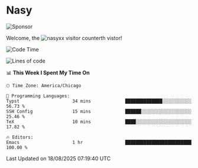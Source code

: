# Nasy

<!--
<p align="center">
<img height="200" src="https://github-readme-stats.vercel.app/api?username=nasyxx&count_private=true&show_icons=true&theme=dracula&include_all_commits=true"/>
<img height="200" src="https://github-readme-stats.vercel.app/api/top-langs/?username=nasyxx&theme=dracula&hide=html,jupyter+notebook&count_private=true&show_icons=true"/>
</p>

  
----------------
-->

![Sponsor](https://img.shields.io/static/v1.svg?label=Sponsor&message=%E2%9D%A4&logo=GitHub&style=flat&color=pink)
 
Welcome, the ![nasyxx visitor counter](https://count.getloli.com/get/@nasyxx?theme=rule34)th vistor!
 
<!--START_SECTION:waka-->
![Code Time](http://img.shields.io/badge/Code%20Time-4%2C750%20hrs%2023%20mins-blue)

![Lines of code](https://img.shields.io/badge/From%20Hello%20World%20I%27ve%20Written-6.3%20million%20lines%20of%20code-blue)

📊 **This Week I Spent My Time On** 

```text
🕑︎ Time Zone: America/Chicago

💬 Programming Languages: 
Typst                    34 mins             ██████████████░░░░░░░░░░░   56.73 % 
SSH Config               15 mins             ██████░░░░░░░░░░░░░░░░░░░   25.46 % 
TeX                      10 mins             ████░░░░░░░░░░░░░░░░░░░░░   17.82 % 

🔥 Editors: 
Emacs                    1 hr                █████████████████████████   100.00 % 
```


 Last Updated on 18/08/2025 07:19:40 UTC
<!--END_SECTION:waka-->

<!-- ![visitors](https://visitor-badge.laobi.icu/badge?page_id=nasyxx.nasyxx) -->
